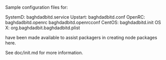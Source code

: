 Sample configuration files for:

SystemD: baghdadbitd.service
Upstart: baghdadbitd.conf
OpenRC:  baghdadbitd.openrc
         baghdadbitd.openrcconf
CentOS:  baghdadbitd.init
OS X:    org.baghdadbit.baghdadbitd.plist

have been made available to assist packagers in creating node packages here.

See doc/init.md for more information.

